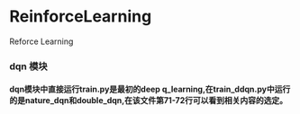 # ReinforceLearning
Reforce Learning
### dqn 模块
#### dqn模块中直接运行train.py是最初的deep q_learning,在train_ddqn.py中运行的是nature_dqn和double_dqn,在该文件第71-72行可以看到相关内容的选定。
